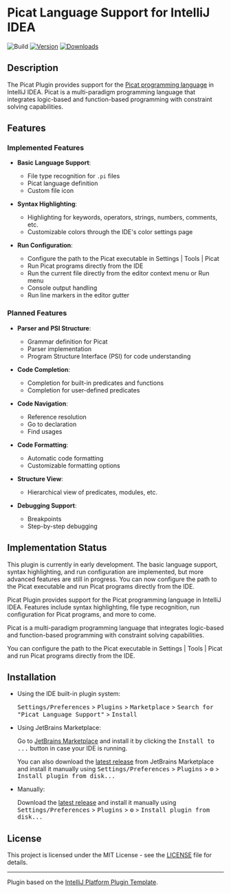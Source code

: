 # Picat Language Support for IntelliJ IDEA

![Build](https://github.com/avrilfanomar/picat-plugin/workflows/Build/badge.svg)
[![Version](https://img.shields.io/jetbrains/plugin/v/com.github.avrilfanomar.picatplugin.svg)](https://plugins.jetbrains.com/plugin/com.github.avrilfanomar.picatplugin)
[![Downloads](https://img.shields.io/jetbrains/plugin/d/com.github.avrilfanomar.picatplugin.svg)](https://plugins.jetbrains.com/plugin/com.github.avrilfanomar.picatplugin)

## Description

The Picat Plugin provides support for the [Picat programming language](http://picat-lang.org/) in IntelliJ IDEA. Picat is a multi-paradigm programming language that integrates logic-based and function-based programming with constraint solving capabilities.

## Features

### Implemented Features

- **Basic Language Support**:
  - File type recognition for `.pi` files
  - Picat language definition
  - Custom file icon

- **Syntax Highlighting**:
  - Highlighting for keywords, operators, strings, numbers, comments, etc.
  - Customizable colors through the IDE's color settings page

- **Run Configuration**:
  - Configure the path to the Picat executable in Settings | Tools | Picat
  - Run Picat programs directly from the IDE
  - Run the current file directly from the editor context menu or Run menu
  - Console output handling
  - Run line markers in the editor gutter

### Planned Features

- **Parser and PSI Structure**:
  - Grammar definition for Picat
  - Parser implementation
  - Program Structure Interface (PSI) for code understanding

- **Code Completion**:
  - Completion for built-in predicates and functions
  - Completion for user-defined predicates

- **Code Navigation**:
  - Reference resolution
  - Go to declaration
  - Find usages

- **Code Formatting**:
  - Automatic code formatting
  - Customizable formatting options

- **Structure View**:
  - Hierarchical view of predicates, modules, etc.

- **Debugging Support**:
  - Breakpoints
  - Step-by-step debugging

## Implementation Status

This plugin is currently in early development. The basic language support, syntax highlighting, and run configuration are implemented, but more advanced features are still in progress. You can now configure the path to the Picat executable and run Picat programs directly from the IDE.

<!-- Plugin description -->
Picat Plugin provides support for the Picat programming language in IntelliJ IDEA. Features include syntax highlighting, file type recognition, run configuration for Picat programs, and more to come.

Picat is a multi-paradigm programming language that integrates logic-based and function-based programming with constraint solving capabilities.

You can configure the path to the Picat executable in Settings | Tools | Picat and run Picat programs directly from the IDE.
<!-- Plugin description end -->

## Installation

- Using the IDE built-in plugin system:

  <kbd>Settings/Preferences</kbd> > <kbd>Plugins</kbd> > <kbd>Marketplace</kbd> > <kbd>Search for "Picat Language Support"</kbd> >
  <kbd>Install</kbd>

- Using JetBrains Marketplace:

  Go to [JetBrains Marketplace](https://plugins.jetbrains.com/plugin/com.github.avrilfanomar.picatplugin) and install it by clicking the <kbd>Install to ...</kbd> button in case your IDE is running.

  You can also download the [latest release](https://plugins.jetbrains.com/plugin/com.github.avrilfanomar.picatplugin/versions) from JetBrains Marketplace and install it manually using
  <kbd>Settings/Preferences</kbd> > <kbd>Plugins</kbd> > <kbd>⚙️</kbd> > <kbd>Install plugin from disk...</kbd>

- Manually:

  Download the [latest release](https://github.com/avrilfanomar/picat-plugin/releases/latest) and install it manually using
  <kbd>Settings/Preferences</kbd> > <kbd>Plugins</kbd> > <kbd>⚙️</kbd> > <kbd>Install plugin from disk...</kbd>


## License

This project is licensed under the MIT License - see the [LICENSE](LICENSE) file for details.

---
Plugin based on the [IntelliJ Platform Plugin Template][template].

[template]: https://github.com/JetBrains/intellij-platform-plugin-template
[docs:plugin-description]: https://plugins.jetbrains.com/docs/intellij/plugin-user-experience.html#plugin-description-and-presentation
